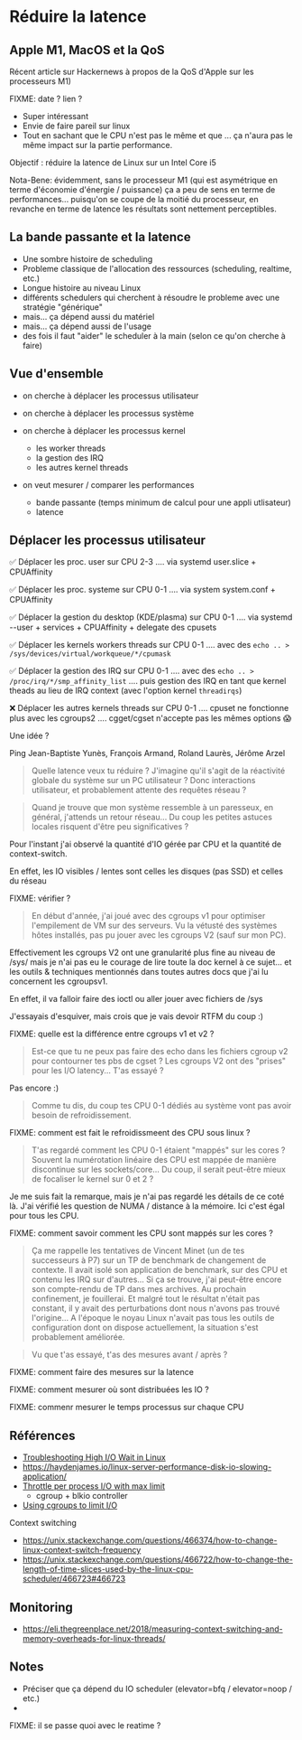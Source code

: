 # Réduire la latence

## Apple M1, MacOS et la QoS

Récent article sur Hackernews à propos de la QoS d'Apple sur les processeurs M1)

FIXME: date ? lien ?

* Super intéressant
* Envie de faire pareil sur linux
* Tout en sachant que le CPU n'est pas le même et que ... ça n'aura pas le même impact sur la partie performance.

Objectif : réduire la latence de Linux sur un Intel Core i5

Nota-Bene: évidemment, sans le processeur M1 (qui est asymétrique en terme d'économie d'énergie / puissance) ça a peu de sens en terme de performances... puisqu'on se coupe de la moitié du processeur, en revanche en terme de latence les résultats sont nettement perceptibles.

## La bande passante et la latence

* Une sombre histoire de scheduling
* Probleme classique de l'allocation des ressources (scheduling, realtime, etc.)
* Longue histoire au niveau Linux
* différents schedulers qui cherchent à résoudre le probleme avec une stratégie "générique"
* mais...  ça dépend aussi du matériel
* mais... ça dépend aussi de l'usage
* des fois il faut "aider" le scheduler à la main (selon ce qu'on cherche à faire)

## Vue d'ensemble

* on cherche à déplacer les processus utilisateur

* on cherche à déplacer les processus système

* on cherche à déplacer les processus kernel
  
   * les worker threads
   * la gestion des IRQ
   * les autres kernel threads

* on veut mesurer / comparer les performances
  
   * bande passante (temps minimum de calcul pour une appli utlisateur)
   * latence

## Déplacer les processus utilisateur

✅ Déplacer les proc. user sur CPU 2-3
.... via systemd user.slice + CPUAffinity

✅ Déplacer les proc. systeme sur CPU 0-1 
.... via system system.conf + CPUAffinity

✅ Déplacer la gestion du desktop (KDE/plasma) sur CPU 0-1
.... via systemd --user + services + CPUAffinity + delegate des cpusets

✅ Déplacer les kernels workers threads sur CPU 0-1 
.... avec des `echo .. > /sys/devices/virtual/workqueue/*/cpumask`

✅ Déplacer la gestion des IRQ sur CPU 0-1
.... avec des `echo .. > /proc/irq/*/smp_affinity_list`
.... puis gestion des IRQ en tant que kernel theads au lieu de IRQ context (avec l'option kernel `threadirqs`)

❌ Déplacer les autres kernels threads sur CPU 0-1 
.... cpuset ne fonctionne plus avec les cgroups2 
.... cgget/cgset n'accepte pas les mêmes options 😱

Une idée ?

Ping Jean-Baptiste Yunès, François Armand, Roland Laurès, Jérôme Arzel

> Quelle latence veux tu réduire ? J'imagine qu'il s'agit de la réactivité globale du système sur un PC utilisateur ? Donc interactions utilisateur, et probablement attente des requêtes réseau ? 

> Quand je trouve que mon système ressemble à un paresseux, en général, j'attends un retour réseau... Du coup les petites astuces locales risquent d'être peu significatives ?

Pour l'instant j'ai observé la quantité d'IO gérée par CPU et la quantité de context-switch.

En effet, les IO visibles / lentes sont celles les disques (pas SSD) et celles du réseau

FIXME: vérifier ?

> En début d'année, j'ai joué avec des cgroups v1 pour optimiser l'empilement de VM sur des serveurs. Vu la vétusté des systèmes hôtes installés, pas pu jouer avec les cgroups V2 (sauf sur mon PC).

Effectivement les cgroups V2 ont une granularité plus fine au niveau de /sys/ mais je n'ai pas eu le courage de lire toute la doc kernel à ce sujet... et les outils & techniques mentionnés dans toutes autres docs que j'ai lu concernent les cgroupsv1. 

En effet, il va falloir faire des ioctl ou aller jouer avec fichiers de /sys

J'essayais d'esquiver, mais crois que je vais devoir RTFM du coup :)

FIXME: quelle est la différence entre cgroups v1 et v2 ?

> Est-ce que tu ne peux pas faire des echo dans les fichiers cgroup v2 pour contourner tes pbs de cgset ?
> Les cgroups V2 ont des "prises" pour les I/O latency... T'as essayé ?

Pas encore :)

> Comme tu dis, du coup tes CPU 0-1 dédiés au système vont pas avoir besoin de refroidissement.

FIXME: comment est fait le refroidissmeent des CPU sous linux ?

> T'as regardé comment les CPU 0-1 étaient "mappés" sur les cores ? Souvent la numérotation linéaire des CPU est mappée de manière discontinue sur les sockets/core... Du coup, il serait peut-être mieux de focaliser le kernel sur 0 et 2 ?

Je me suis fait la remarque, mais je n'ai pas regardé les détails de ce coté là.
J'ai vérifié les question de NUMA / distance à la mémoire. Ici c'est égal pour tous les CPU.

FIXME: comment savoir comment les CPU sont mappés sur les cores ?

> Ça me rappelle les tentatives de Vincent Minet (un de tes successeurs à P7) sur un TP de benchmark de changement de contexte. Il avait isolé son application de benchmark, sur des CPU et contenu les IRQ sur d'autres... Si ça se trouve, j'ai peut-être encore son compte-rendu de TP dans mes archives. Au prochain confinement, je fouillerai. Et malgré tout le résultat n'était pas constant, il y avait des perturbations dont nous n'avons pas trouvé l'origine... A l'époque le noyau Linux n'avait pas tous les outils de configuration dont on dispose actuellement, la situation s'est probablement améliorée.

> Vu que t'as essayé, t'as des mesures avant / après ?

FIXME: comment faire des mesures sur la latence

FIXME: comment mesurer où sont distribuées les IO ?

FIXME: commenr mesurer le temps processus sur chaque CPU

## Références

* [Troubleshooting High I/O Wait in Linux](https://bencane.com/2012/08/06/troubleshooting-high-io-wait-in-linux/)
* https://haydenjames.io/linux-server-performance-disk-io-slowing-application/
* [Throttle per process I/O with max limit](https://unix.stackexchange.com/questions/48138/how-to-throttle-per-process-i-o-to-a-max-limit)
   - cgroup + blkio controller
* [Using cgroups to limit I/O](https://andrestc.com/post/cgroups-io/)

Context switching

* https://unix.stackexchange.com/questions/466374/how-to-change-linux-context-switch-frequency
* https://unix.stackexchange.com/questions/466722/how-to-change-the-length-of-time-slices-used-by-the-linux-cpu-scheduler/466723#466723

## Monitoring

* https://eli.thegreenplace.net/2018/measuring-context-switching-and-memory-overheads-for-linux-threads/

## Notes

* Préciser que ça dépend du IO scheduler (elevator=bfq / elevator=noop / etc.)
* 

FIXME: il se passe quoi avec le reatime ? 
